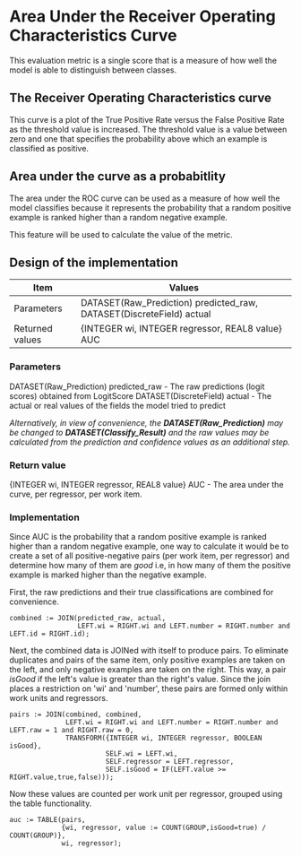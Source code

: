 # Area Under the Receiver Operating Characteristics Curve
This evaluation metric is a single score that is a measure of how well the model is able to distinguish between classes.
## The Receiver Operating Characteristics curve
This curve is a plot of the True Positive Rate versus the False Positive Rate as the threshold value is increased. The threshold value is a value between zero and one that specifies the probability above which an example is classified as positive.
## Area under the curve as a probabitlity
The area under the ROC curve can be used as a measure of how well the model classifies because it represents the probability that a random positive example is ranked higher than a random negative example.

This feature will be used to calculate the value of the metric.
## Design of the implementation
| Item | Values |
| --- | --- |
| Parameters | DATASET(Raw_Prediction) predicted_raw, DATASET(DiscreteField) actual |
| Returned values | {INTEGER wi, INTEGER regressor, REAL8 value} AUC |
### Parameters
DATASET(Raw_Prediction) predicted_raw - The raw predictions (logit scores) obtained from LogitScore
DATASET(DiscreteField) actual - The actual or real values of the fields the model tried to predict

*Alternatively, in view of convenience, the **DATASET(Raw_Prediction)** may be changed to **DATASET(Classify_Result)** and the raw values may be calculated from the prediction and confidence values as an additional step.*
### Return value
{INTEGER wi, INTEGER regressor, REAL8 value} AUC - The area under the curve, per regressor, per work item.
### Implementation
Since AUC is the probability that a random positive example is ranked higher than a random negative example, one way to calculate it would be to create a set of all positive-negative pairs (per work item, per regressor) and determine how many of them are *good* i.e, in how many of them the positive example is marked higher than the negative example.

First, the raw predictions and their true classifications are combined for convenience.

~~~
combined := JOIN(predicted_raw, actual, 
                 LEFT.wi = RIGHT.wi and LEFT.number = RIGHT.number and LEFT.id = RIGHT.id);
~~~

Next, the combined data is JOINed with itself to produce pairs. To eliminate duplicates and pairs of the same item, only positive examples are taken on the left, and only negative examples are taken on the right. This way, a pair *isGood* if the left's value is greater than the right's value. Since the join places a restriction on 'wi' and 'number', these pairs are formed only within work units and regressors.

~~~
pairs := JOIN(combined, combined,
              LEFT.wi = RIGHT.wi and LEFT.number = RIGHT.number and LEFT.raw = 1 and RIGHT.raw = 0,
              TRANSFORM({INTEGER wi, INTEGER regressor, BOOLEAN isGood},
                        SELF.wi = LEFT.wi,
                        SELF.regressor = LEFT.regressor,
                        SELF.isGood = IF(LEFT.value >= RIGHT.value,true,false)));
~~~

Now these values are counted per work unit per regressor, grouped using the table functionality.

~~~
auc := TABLE(pairs,
             {wi, regressor, value := COUNT(GROUP,isGood=true) / COUNT(GROUP)},
             wi, regressor);
~~~
